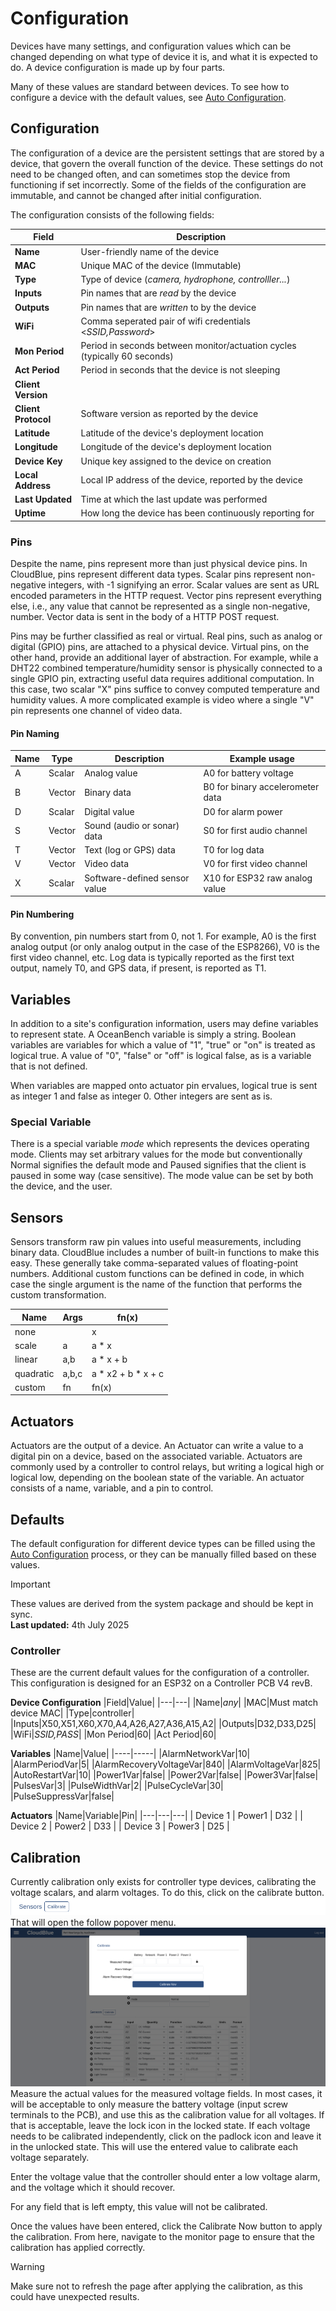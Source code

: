 # Configuration

Devices have many settings, and configuration values which can be changed depending on what type of device it is, and what it is expected to do. A device configuration is made up by four parts.

Many of these values are standard between devices. To see how to configure a device with the default values, see [Auto Configuration](/oceanbench/autoconfiguration).

## Configuration

The configuration of a device are the persistent settings that are stored by a device, that govern the overall function of the device. These settings do not need to be changed often, and can sometimes stop the device from functioning if set incorrectly. Some of the fields of the configuration are immutable, and cannot be changed after initial configuration.

The configuration consists of the following fields:

|Field|Description|
|---| ---|
|**Name**|User-friendly name of the device|
|**MAC**|Unique MAC of the device (Immutable)|
|**Type**|Type of device (_camera, hydrophone, controlller..._)|
|**Inputs**|Pin names that are _read_ by the device|
|**Outputs**|Pin names that are _written_ to by the device|
|**WiFi**|Comma seperated pair of wifi credentials <_SSID,Password_>|
|**Mon Period**|Period in seconds between monitor/actuation cycles (typically 60 seconds)|
|**Act Period**|Period in seconds that the device is not sleeping|
|**Client Version**||
|**Client Protocol**|Software version as reported by the device|
|**Latitude**|Latitude of the device's deployment location|
|**Longitude**|Longitude of the device's deployment location|
|**Device Key**|Unique key assigned to the device on creation|
|**Local Address**|Local IP address of the device, reported by the device|
|**Last Updated**|Time at which the last update was performed|
|**Uptime**|How long the device has been continuously reporting for|

### Pins

Despite the name, pins represent more than just physical device pins. In CloudBlue, pins represent different data types. Scalar pins represent non-negative integers, with -1 signifying an error. Scalar values are sent as URL encoded parameters in the HTTP request. Vector pins represent everything else, i.e., any value that cannot be represented as a single non-negative, number. Vector data is sent in the body of a HTTP POST request.

Pins may be further classified as real or virtual. Real pins, such as analog or digital (GPIO) pins, are attached to a physical device. Virtual pins, on the other hand, provide an additional layer of abstraction. For example, while a DHT22 combined temperature/humidity sensor is physically connected to a single GPIO pin, extracting useful data requires additional computation. In this case, two scalar "X" pins suffice to convey computed temperature and humidity values. A more complicated example is video where a single "V" pin represents one channel of video data.

#### Pin Naming

| Name | Type | Description | Example usage |
|---| ---|---|---|
| A | Scalar | Analog value | A0 for battery voltage |
| B | Vector | Binary data | B0 for binary accelerometer data |
| D | Scalar | Digital value | D0 for alarm power |
| S | Vector | Sound (audio or sonar) data | S0 for first audio channel |
| T | Vector | Text (log or GPS) data | T0 for log data |
| V | Vector | Video data | V0 for first video channel |
| X | Scalar | Software-defined sensor value | X10 for ESP32 raw analog value |

#### Pin Numbering
By convention, pin numbers start from 0, not 1. For example, A0 is the first analog output (or only analog output in the case of the ESP8266), V0 is the first video channel, etc. Log data is typically reported as the first text output, namely T0, and GPS data, if present, is reported as T1.

## Variables

In addition to a site's configuration information, users may define variables to represent state. A OceanBench variable is simply a string. Boolean variables are variables for which a value of "1", "true" or "on" is treated as logical true. A value of "0", "false" or "off" is logical false, as is a variable that is not defined.

When variables are mapped onto actuator pin ervalues, logical true is sent as integer 1 and false as integer 0. Other integers are sent as is.

### Special Variable

There is a special variable _mode_ which represents the devices operating mode. Clients may set arbitrary values for the mode but conventionally Normal signifies the default mode and Paused signifies that the client is paused in some way (case sensitive). The mode value can be set by both the device, and the user.

## Sensors

Sensors transform raw pin values into useful measurements, including binary data. CloudBlue includes a number of built-in functions to make this easy. These generally take comma-separated values of floating-point numbers. Additional custom functions can be defined in code, in which case the single argument is the name of the function that performs the custom transformation.

|Name|Args|fn(x)|
|---|---|---|
|none||x|
|scale|a|a * x|
|linear|a,b|a * x + b|
|quadratic|a,b,c|a * x2 + b * x + c|
|custom|fn|fn(x)|

## Actuators

Actuators are the output of a device. An Actuator can write a value to a digital pin on a device, based on the associated variable. Actuators are commonly used by a controller to control relays, but writing a logical high or logical low, depending on the boolean state of the variable. An actuator consists of a name, variable, and a pin to control.

## Defaults

The default configuration for different device types can be filled using the [Auto Configuration](/oceanbench/autoconfiguraion) process, or they can be manually filled based on these values.
> [!IMPORTANT]
> These values are derived from the system package and should be kept in sync.\
> **Last updated:** 4th July 2025

### Controller

These are the current default values for the configuration of a controller. This configuration is designed for an ESP32 on a Controller PCB V4 revB.

**Device Configuration**
|Field|Value|
|---|---|
|Name|_any_|
|MAC|Must match device MAC|
|Type|controller|
|Inputs|X50,X51,X60,X70,A4,A26,A27,A36,A15,A2|
|Outputs|D32,D33,D25|
|WiFi|_SSID,PASS_|
|Mon Period|60|
|Act Period|60|


**Variables**
|Name|Value|
|----|-----|
|AlarmNetworkVar|10|
|AlarmPeriodVar|5|
|AlarmRecoveryVoltageVar|840|
|AlarmVoltageVar|825|
|AutoRestartVar|10|
|Power1Var|false|
|Power2Var|false|
|Power3Var|false|
|PulsesVar|3|
|PulseWidthVar|2|
|PulseCycleVar|30|
|PulseSuppressVar|false|

**Actuators**
|Name|Variable|Pin|
|---|---|---|
| Device 1 | Power1 | D32 |
| Device 2 | Power2 | D33 |
| Device 3 | Power3 | D25 |

## Calibration

Currently calibration only exists for controller type devices, calibrating the voltage scalars, and alarm voltages. To do this, click on the calibrate button.
![Calibrate Controller](../images/device-calibrate.png)
That will open the follow popover menu.
![Calibration Popover](../images/device-calibrate-popover.png)
Measure the actual values for the measured voltage fields. In most cases, it will be acceptable to only measure the battery voltage (input screw terminals to the PCB), and use this as the calibration value for all voltages. If that is acceptable, leave the lock icon in the locked state. If each voltage needs to be calibrated independently, click on the padlock icon and leave it in the unlocked state. This will use the entered value to calibrate each voltage separately.

Enter the voltage value that the controller should enter a low voltage alarm, and the voltage which it should recover.

For any field that is left empty, this value will not be calibrated.

Once the values have been entered, click the Calibrate Now button to apply the calibration. From here, navigate to the monitor page to ensure that the calibration has applied correctly.

> [!WARNING]
> Make sure not to refresh the page after applying the calibration, as this could have unexpected results.
